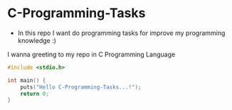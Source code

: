 # C-Programming-Tasks

- In this repo I want do programming tasks for improve my programming knowledge :) 

I wanna greeting to my repo in C Programming Language 

```C
#include <stdio.h>

int main() {
    puts("Hello C-Programming-Tasks...!");
    return 0;
}
```

